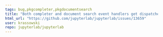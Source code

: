 ```yaml
---
tags: bug,pkgcompleter,pkgdocumentsearch
title: "Both completer and document search event handlers get dispatched on Esc"
html_url: "https://github.com/jupyterlab/jupyterlab/issues/13659"
user: krassowski
repo: jupyterlab/jupyterlab
---
```


